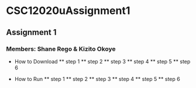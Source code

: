 # CSC12020uAssignment1
## Assignment 1 
### Members: Shane Rego & Kizito Okoye
* How to Download
** step 1
** step 2
** step 3
** step 4
** step 5
** step 6

* How to Run
** step 1
** step 2
** step 3
** step 4
** step 5
** step 6

